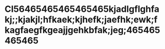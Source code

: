 # CI56465465465465465kjadlgflghfakj;;kjakjl;hfkaek;kjhefk;jaefhk;ewk;fkagfaegfkgeajjgehkbfak;jeg;465465465465
